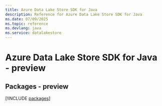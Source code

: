 ```yaml
---
title: Azure Data Lake Store SDK for Java
description: Reference for Azure Data Lake Store SDK for Java
ms.date: 07/09/2025
ms.topic: reference
ms.devlang: java
ms.service: datalakestore
---
```

# Azure Data Lake Store SDK for Java - preview
## Packages - preview
[!INCLUDE [packages](data-lake-store-index.md)]
